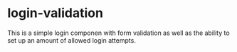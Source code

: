 # login-validation

This is a simple login componen with form validation as well as the ability to set up an amount of allowed login attempts.

